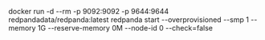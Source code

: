 docker run -d --rm -p 9092:9092 -p 9644:9644 redpandadata/redpanda:latest redpanda start --overprovisioned --smp 1 --memory 1G --reserve-memory 0M --node-id 0 --check=false